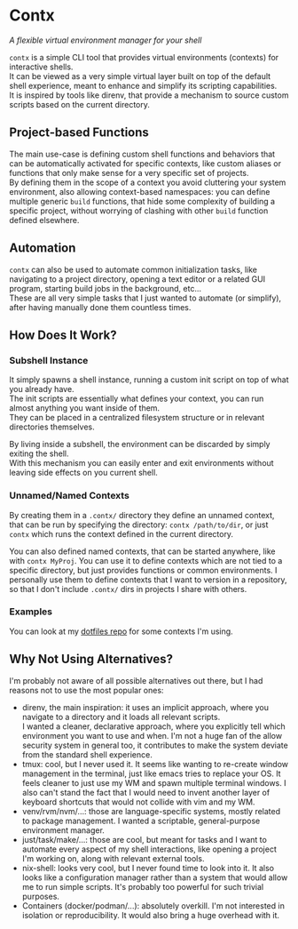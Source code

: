 # Contx

_A flexible virtual environment manager for your shell_

`contx` is a simple CLI tool that provides virtual environments (contexts) for interactive shells. \
It can be viewed as a very simple virtual layer built on top of the default shell experience,
meant to enhance and simplify its scripting capabilities. \
It is inspired by tools like direnv,
that provide a mechanism to source custom scripts based on the current directory.


## Project-based Functions

The main use-case is defining custom shell functions and behaviors that can be automatically activated for specific contexts,
like custom aliases or functions that only make sense for a very specific set of projects. \
By defining them in the scope of a context you avoid cluttering your system environment,
also allowing context-based namespaces:
you can define multiple generic `build` functions,
that hide some complexity of building a specific project,
without worrying of clashing with other `build` function defined elsewhere.

## Automation

`contx` can also be used to automate common initialization tasks,
like navigating to a project directory,
opening a text editor or a related GUI program,
starting build jobs in the background, etc... \
These are all very simple tasks that I just wanted to automate (or simplify),
after having manually done them countless times.

## How Does It Work?

### Subshell Instance
It simply spawns a shell instance, running a custom init script on top of what you already have. \
The init scripts are essentially what defines your context,
you can run almost anything you want inside of them. \
They can be placed in a centralized filesystem structure or in relevant directories themselves.

By living inside a subshell, the environment can be discarded by simply exiting the shell. \
With this mechanism you can easily enter and exit environments without leaving side effects on you current shell.

### Unnamed/Named Contexts
By creating them in a `.contx/` directory they define an unnamed context,
that can be run by specifying the directory: `contx /path/to/dir`, or just `contx` which runs the context defined in the current directory.

You can also defined named contexts, that can be started anywhere, like with `contx MyProj`.
You can use it to define contexts which are not tied to a specific directory,
but just provides functions or common environments.
I personally use them to define contexts that I want to version in a repository,
so that I don't include `.contx/` dirs in projects I share with others.

### Examples

You can look at my [dotfiles repo](https://github.com/alberto-lazari/.dotfiles/tree/main/contx/contexts) for some contexts I'm using.

## Why Not Using Alternatives?

I'm probably not aware of all possible alternatives out there,
but I had reasons not to use the most popular ones:
- direnv, the main inspiration: it uses an implicit approach, where you navigate to a directory and it loads all relevant scripts. \
  I wanted a cleaner, declarative approach, where you explicitly tell which environment you want to use and when.
  I'm not a huge fan of the allow security system in general too,
  it contributes to make the system deviate from the standard shell experience.
- tmux: cool, but I never used it.
  It seems like wanting to re-create window management in the terminal,
  just like emacs tries to replace your OS.
  It feels cleaner to just use my WM and spawn multiple terminal windows.
  I also can't stand the fact that I would need to invent another layer of keyboard shortcuts that would not collide with vim and my WM.
- venv/rvm/nvm/...: those are language-specific systems,
  mostly related to package management.
  I wanted a scriptable, general-purpose environment manager.
- just/task/make/...: those are cool,
  but meant for tasks and I want to automate every aspect of my shell interactions,
  like opening a project I'm working on, along with relevant external tools.
- nix-shell: looks very cool, but I never found time to look into it.
  It also looks like a configuration manager rather than a system that would allow me to run simple scripts.
  It's probably too powerful for such trivial purposes.
- Containers (docker/podman/...): absolutely overkill.
  I'm not interested in isolation or reproducibility.
  It would also bring a huge overhead with it.
